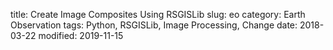 title: Create Image Composites Using RSGISLib
slug: eo
category: Earth Observation
tags: Python, RSGISLib, Image Processing, Change
date: 2018-03-22
modified: 2019-11-15
<!--stackedit_data:
eyJoaXN0b3J5IjpbMTQxNjQzNjk1NF19
-->